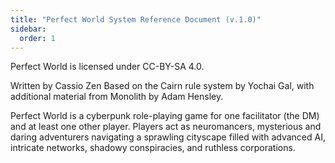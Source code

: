 ```yaml
---
title: "Perfect World System Reference Document (v.1.0)"
sidebar: 
  order: 1
---
```



Perfect World is licensed under CC-BY-SA 4.0.

Written by Cassio Zen
Based on the Cairn rule system by Yochai Gal, with additional material from Monolith by Adam Hensley.

Perfect World is a cyberpunk role-playing game for one facilitator (the DM) and at least one other player.
Players act as neuromancers, mysterious and daring adventurers navigating a sprawling cityscape filled with advanced AI, intricate networks, shadowy conspiracies, and ruthless corporations.

